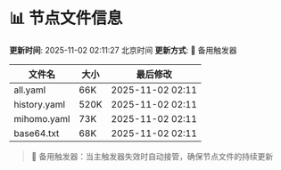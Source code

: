 # 📊 节点文件信息

**更新时间**: 2025-11-02 02:11:27 北京时间
**更新方式**: 🔄 备用触发器

| 文件名 | 大小 | 最后修改 |
|--------|------|----------|
| all.yaml | 66K | 2025-11-02 02:11 |
| history.yaml | 520K | 2025-11-02 02:11 |
| mihomo.yaml | 73K | 2025-11-02 02:11 |
| base64.txt | 68K | 2025-11-02 02:11 |

> 🔄 备用触发器：当主触发器失效时自动接管，确保节点文件的持续更新
